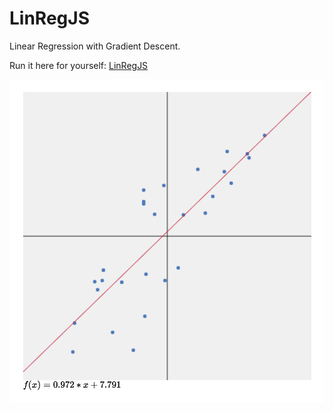 # LinRegJS

Linear Regression with Gradient Descent.  

Run it here for yourself: [LinRegJS](https://rawgit.com/timbmg/LinRegJS/master/LinRegJS.html)

<img src="https://github.com/timbmg/LinRegJS/blob/master/figs/LinRegExample.png" width="700" >
